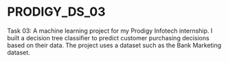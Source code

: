 # PRODIGY_DS_03
Task 03: A machine learning project for my Prodigy Infotech internship. I built a decision tree classifier to predict customer purchasing decisions based on their data. The project uses a dataset such as the Bank Marketing dataset.
